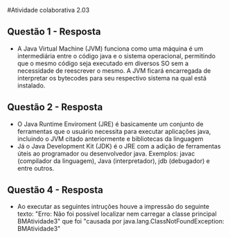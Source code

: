   #Atividade colaborativa 2.03

## Questão 1 - Resposta

* A Java Virtual Machine (JVM) funciona como uma máquina é um intermediária entre o código java e o sistema operacional, permitindo que o mesmo código seja executado em diversos SO sem a necessidade de reescrever o mesmo. A JVM ficará encarregada de interpretar os bytecodes para seu respectivo sistema na qual está instalado.

## Questão 2 - Resposta

* O Java Runtime Enviroment (JRE) é basicamente um conjunto de ferramentas que o usuário necessita para executar aplicações java, incluindo o JVM citado anteriormente e bibliotecas da linguagem
* Já o Java Development Kit (JDK) é o JRE com a adição de ferramentas úteis ao programador ou desenvolvedor java. Exemplos: javac (compilador da linguagem), Java (interpretador), jdb (debugador) e entre outros.

## Questão 4 - Resposta 
* Ao executar as seguintes intruções houve a impressão do seguinte texto: "Erro: Não foi possível localizar nem carregar a classe principal BMAtividade3"
que foi "causada por java.lang.ClassNotFoundException: BMAtividade3"
